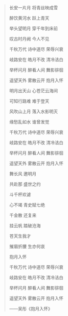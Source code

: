 > 长安一片月 将青丝映成雪
>
> 醉饮黄河水 跃上青天
>
> 举头望明月 穿千年到床前
>
> 叹古时丹阙 今人不见
>
> 千秋万代 诗中道尽 荣辱兴衰
>
> 岐路安在 皓月不改 清冷洁白
>
> 举杯问月 醉看人间 舞影徘徊
>
> 遥望天外 雾散云开 抱月入怀
>
> 明月出天山 心苍茫云海间
>
> 可知行路难 难于登天
>
> 风吹山上月 落入水影明灭
>
> 缘愁乱如水 谁曾发觉
>
> 千秋万代 诗中道尽 荣辱兴衰
>
> 岐路安在 皓月不改 清冷洁白
>
> 举杯问月 醉看人间 舞影徘徊
>
> 遥望天外 雾散云开 抱月入怀
>
> 舞长风 邀明月
>
> 共赴那 盛世之约
>
> 斗千杯欢谑
>
> 心不竭 青史赋七绝
>
> 千金散 还复来
>
> 挂云帆 踏破沧海
>
> 苍天生我才
>
> 摧眉折腰 生亦何哀
>
> 抱月入怀
>
> 千秋万代 诗中道尽 荣辱兴衰
>
> 岐路安在 皓月不改 清冷洁白
>
> 举杯问月 醉看人间 舞影徘徊
>
> 遥望天外 雾散云开 抱月入怀
>
> 
>
> ——吴彤《抱月入怀》